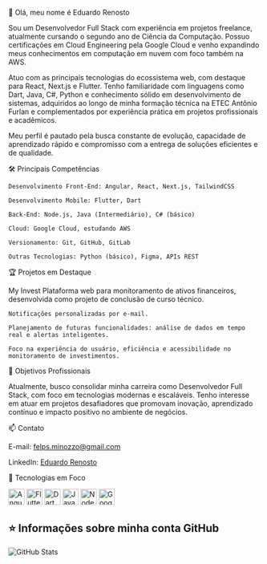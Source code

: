 👋 Olá, meu nome é Eduardo Renosto

Sou um Desenvolvedor Full Stack com experiência em projetos freelance, atualmente cursando o segundo ano de Ciência da Computação. Possuo certificações em Cloud Engineering pela Google Cloud e venho expandindo meus conhecimentos em computação em nuvem com foco também na AWS.

Atuo com as principais tecnologias do ecossistema web, com destaque para React, Next.js e Flutter. Tenho familiaridade com linguagens como Dart, Java, C#, Python e conhecimento sólido em desenvolvimento de sistemas, adquiridos ao longo de minha formação técnica na ETEC Antônio Furlan e complementados por experiência prática em projetos profissionais e acadêmicos.

Meu perfil é pautado pela busca constante de evolução, capacidade de aprendizado rápido e compromisso com a entrega de soluções eficientes e de qualidade.

🛠️ Principais Competências

    Desenvolvimento Front-End: Angular, React, Next.js, TailwindCSS

    Desenvolvimento Mobile: Flutter, Dart

    Back-End: Node.js, Java (Intermediário), C# (básico)

    Cloud: Google Cloud, estudando AWS

    Versionamento: Git, GitHub, GitLab

    Outras Tecnologias: Python (básico), Figma, APIs REST

🏆 Projetos em Destaque

My Invest
Plataforma web para monitoramento de ativos financeiros, desenvolvida como projeto de conclusão de curso técnico.

    Notificações personalizadas por e-mail.

    Planejamento de futuras funcionalidades: análise de dados em tempo real e alertas inteligentes.

    Foco na experiência do usuário, eficiência e acessibilidade no monitoramento de investimentos.

🎯 Objetivos Profissionais

Atualmente, busco consolidar minha carreira como Desenvolvedor Full Stack, com foco em tecnologias modernas e escaláveis. Tenho interesse em atuar em projetos desafiadores que promovam inovação, aprendizado contínuo e impacto positivo no ambiente de negócios.

📫 Contato

E-mail: felps.minozzo@gmail.com

LinkedIn: <a href="https://www.linkedin.com/in/felipe-renosto/">Eduardo Renosto</a>

🚀 Tecnologias em Foco

<a href="https://angular.io" target="_blank"><img height="32" src="https://cdn.worldvectorlogo.com/logos/angular-icon-1.svg" alt="Angular"/></a>
<a href="https://flutter.dev" target="_blank"><img height="32" src="https://cdn.worldvectorlogo.com/logos/flutter.svg" alt="Flutter"/></a>
<a href="https://dart.dev" target="_blank"><img height="32" src="https://cdn.worldvectorlogo.com/logos/dart.svg" alt="Dart"/></a>
<a href="https://www.java.com" target="_blank"><img height="32" src="https://cdn.worldvectorlogo.com/logos/java-4.svg" alt="Java"/></a>
<a href="https://nodejs.org" target="_blank"><img height="32" src="https://cdn.worldvectorlogo.com/logos/nodejs-icon.svg" alt="Node.js"/></a>
<a href="https://cloud.google.com" target="_blank"><img height="32" src="https://cdn.worldvectorlogo.com/logos/google-cloud-1.svg" alt="Google Cloud"/></a>
  
 ## ⭐ Informações sobre minha conta GitHub 
 
 ![GitHub Stats](https://github-readme-stats.vercel.app/api?username=felpsminozzo&show_icons=true)
